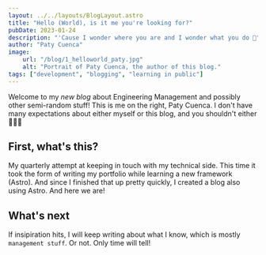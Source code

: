 ```yaml
---
layout: ../../layouts/BlogLayout.astro
title: "Hello (World), is it me you're looking for?"
pubDate: 2023-01-24
description: "'Cause I wonder where you are and I wonder what you do 🎷"
author: "Paty Cuenca"
image:
    url: "/blog/1_helloworld_paty.jpg"
    alt: "Portrait of Paty Cuenca, the author of this blog."
tags: ["development", "blogging", "learning in public"]
---
```


Welcome to my _new blog_ about Engineering Management and possibly other semi-random stuff!
This is me on the right, Paty Cuenca.
I don't have many expectations about either myself or this blog, and you shouldn't either 🤷🏻‍♀️

## First, what's this?

My quarterly attempt at keeping in touch with my technical side.
This time it took the form of writing my portfolio while learning a new framework (Astro).
And since I finished that up pretty quickly, I created a blog also using Astro.
And here we are!

## What's next

If insipiration hits, I will keep writing about what I know, which is mostly `management stuff`.
Or not.
Only time will tell!
